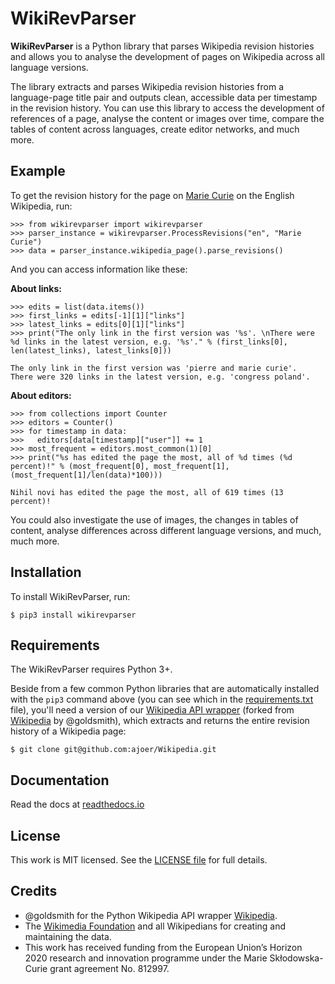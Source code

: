 # WikiRevParser

**WikiRevParser** is a Python library that parses Wikipedia revision histories and allows you to analyse the development of pages on Wikipedia across all language versions.

The library extracts and parses Wikipedia revision histories from a language-page title pair and outputs clean, accessible data per timestamp in the revision history. 
You can use this library to access the development of references of a page, analyse the content or images over time, compare the tables of content across languages, create editor networks, and much more.
	
## Example

To get the revision history for the page on [Marie Curie](https://en.wikipedia.org/wiki/Marie_Curie) on the English Wikipedia, run:

	>>> from wikirevparser import wikirevparser
	>>> parser_instance = wikirevparser.ProcessRevisions("en", "Marie Curie") 
	>>> data = parser_instance.wikipedia_page().parse_revisions()

And you can access information like these:

**About links:**

	>>> edits = list(data.items())
	>>> first_links = edits[-1][1]["links"]
	>>> latest_links = edits[0][1]["links"]
	>>> print("The only link in the first version was '%s'. \nThere were %d links in the latest version, e.g. '%s'." % (first_links[0], len(latest_links), latest_links[0]))
	
	The only link in the first version was 'pierre and marie curie'.
	There were 320 links in the latest version, e.g. 'congress poland'.
	
**About editors:**

	>>> from collections import Counter
	>>> editors = Counter()
	>>> for timestamp in data:
	>>>	  editors[data[timestamp]["user"]] += 1
	>>> most_frequent = editors.most_common(1)[0]
 	>>> print("%s has edited the page the most, all of %d times (%d percent)!" % (most_frequent[0], most_frequent[1], (most_frequent[1]/len(data)*100)))
	
	Nihil novi has edited the page the most, all of 619 times (13 percent)!

You could also investigate the use of images, the changes in tables of content, analyse differences across different language versions, and much, much more. 

## Installation

To install WikiRevParser, run:

	$ pip3 install wikirevparser

## Requirements

The WikiRevParser requires Python 3+.

Beside from a few common Python libraries that are automatically installed with the ``pip3`` command above (you can see which in the  [requirements.txt](https://github.com/ajoer/WikiRevParser/requirements.txt) file), you'll need a version of our [Wikipedia API wrapper](https://github.com/ajoer/Wikipedia) (forked from [Wikipedia](https://github.com/goldsmith/Wikipedia) by @goldsmith), which extracts and returns the entire revision history of a Wikipedia page: 

	$ git clone git@github.com:ajoer/Wikipedia.git
	
## Documentation

Read the docs at [readthedocs.io](https://wikirevparser.readthedocs.io/en/latest/)

## License

This work is MIT licensed. See the [LICENSE file](https://github.com/ajoer/WikiRevParser/LICENSE) for full details.

## Credits

- @goldsmith for the Python Wikipedia API wrapper [Wikipedia](https://github.com/goldsmith/Wikipedia).
- The [Wikimedia Foundation](http://wikimediafoundation.org/wiki/Home) and all Wikipedians for creating and maintaining the data.
- This work has received funding from the European Union’s Horizon 2020 research and innovation programme under the Marie Skłodowska-Curie grant agreement No. 812997.


